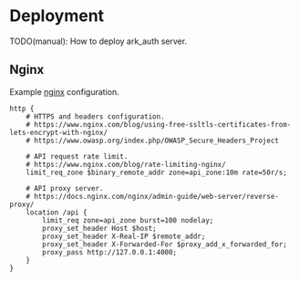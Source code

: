 # Deployment

TODO(manual): How to deploy ark_auth server.

## Nginx

Example [nginx](https://www.nginx.com/) configuration.

```nginx
http {
    # HTTPS and headers configuration.
    # https://www.nginx.com/blog/using-free-ssltls-certificates-from-lets-encrypt-with-nginx/
    # https://www.owasp.org/index.php/OWASP_Secure_Headers_Project

    # API request rate limit.
    # https://www.nginx.com/blog/rate-limiting-nginx/
    limit_req_zone $binary_remote_addr zone=api_zone:10m rate=50r/s;

    # API proxy server.
    # https://docs.nginx.com/nginx/admin-guide/web-server/reverse-proxy/
    location /api {
        limit_req zone=api_zone burst=100 nodelay;
        proxy_set_header Host $host;
        proxy_set_header X-Real-IP $remote_addr;
        proxy_set_header X-Forwarded-For $proxy_add_x_forwarded_for;
        proxy_pass http://127.0.0.1:4000;
    }
}
```
